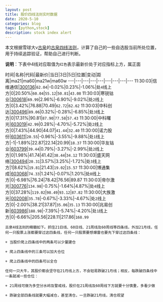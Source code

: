 ```yaml
---
layout: post
title: 股价四线法则实时数据
date: 2020-5-10
categories: blog
tags: [python,stock]
description: stock index alert
---
```



本文根据雪球大v[古泉](https://xueqiu.com/u/7148646888)的[古泉四线法则](https://xueqiu.com/7148646888/130498192)，计算了自己的一些自选股当前所处位置，用于持续追踪验证，帮助自己进行判断。

**说明**：下表中4线对应取值为`红色`表示最新价处于对应指标上方，属正面

时间|名称|代码|最新价|当日|3日|5日|位置|变动|距离|ma21|ma60|ma21w|ma60w
---|---|---|---|---|---|---|---|---
11:30:03|信维通信|[300136](https://xueqiu.com/S/SZ300136)|`62.04`|-0.02%|0.23%|-1.06%|处`4`线上方|0|20.50%|`60.04`|`55.12`|`50.81`|`43.08`
11:30:03|寒锐钴业|[300618](https://xueqiu.com/S/SZ300618)|`69.99`|2.96%|-6.90%|-9.02%|处`2`线上方|0|3.42%|76.88|70.49|`62.72`|`62.62`
11:30:03|中科创达|[300496](https://xueqiu.com/S/SZ300496)|`89.06`|0.32%|-0.28%|-6.85%|处`3`线上方|0|17.31%|90.81|`87.90`|`77.58`|`57.43`
11:30:00|中科曙光|[603019](https://xueqiu.com/S/SH603019)|`42.99`|0.28%|-4.70%|-5.72%|处`2`线上方|0|7.43%|44.90|44.07|`41.44`|`32.40`
11:30:00|诺力股份|[603611](https://xueqiu.com/S/SH603611)|`20.55`|-0.96%|-3.55%|-9.88%|处`1`线上方|-1|-1.89%|22.87|22.14|20.99|`18.37`
11:30:00|华友钴业|[603799](https://xueqiu.com/S/SH603799)|`39.44`|0.79%|-3.27%|-2.99%|处`2`线上方|0|1.98%|41.74|41.42|`38.44`|`34.12`
11:30:03|盛天网络|[300494](https://xueqiu.com/S/SZ300494)|`20.31`|3.57%|3.25%|-1.72%|处`3`线上方|1|8.62%|`19.81`|21.43|`19.02`|`15.57`
11:30:00|博通集成|[603068](https://xueqiu.com/S/SH603068)|`74.33`|1.24%|-0.07%|1.20%|处`0`线上方|0|-6.98%|76.24|78.42|76.56|89.87
11:30:03|帝尔激光|[300776](https://xueqiu.com/S/SZ300776)|`134.98`|-0.75%|-1.64%|4.87%|处`4`线上方|0|37.28%|`119.02`|`98.49`|`93.12`|`87.82`
11:30:00|大族激光|[002008](https://xueqiu.com/S/SZ002008)|`35.78`|-0.67%|-3.33%|-4.67%|处`2`线上方|0|-2.00%|38.21|37.87|`35.06`|`35.13`
11:30:00|兆易创新|[603986](https://xueqiu.com/S/SH603986)|`188.98`|-7.39%|-5.74%|-4.20%|处`1`线上方|0|-6.66%|205.56|228.11|217.86|`168.99`

```
古泉4线法则的精髓如下。抓住21日线、60日线、21周线及60周线等四条线，外加21月线，任何一只股票上涨都要穿过这四条线，任何一只股票要想爆雷也要先下穿过这四条线：

+ 当股价爬上四条线中的两条可以少量建仓

+ 爬上四条线中的三条可以加大仓位

+ 爬上四条线中的四条可以全仓

任何一只大牛，其股价都会坚守在21月线上方，不会轻易跌破21月线；相反，每跌破四条线中一条就减一些仓位：

+ 21周线可做为多空分水岭及警戒线，股价在21周线及60周线下方就要十分慎重，多看少做

+ 跌破全部四条线就要大幅减仓，甚至清仓，一旦跌破21月线，清仓观望
```